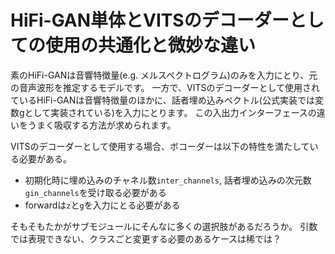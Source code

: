 # HiFi-GAN単体とVITSのデコーダーとしての使用の共通化と微妙な違い
素のHiFi-GANは音響特徴量(e.g. メルスペクトログラム)のみを入力にとり、元の音声波形を推定するモデルです。
一方で、VITSのデコーダーとして使用されているHiFi-GANは音響特徴量のほかに、話者埋め込みベクトル(公式実装では変数gとして実装されている)を入力にとります。
この入出力インターフェースの違いをうまく吸収する方法が求められます。

VITSのデコーダーとして使用する場合、ボコーダーは以下の特性を満たしている必要がある。
- 初期化時に埋め込みのチャネル数`inter_channels`, 話者埋め込みの次元数`gin_channels`を受け取る必要がある
- forwardは`z`と`g`を入力にとる必要がある

そもそもたかがサブモジュールにそんなに多くの選択肢があるだろうか。
引数では表現できない、クラスごと変更する必要のあるケースは稀では？